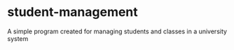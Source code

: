 # student-management
A simple program created for managing students and classes in a university system
